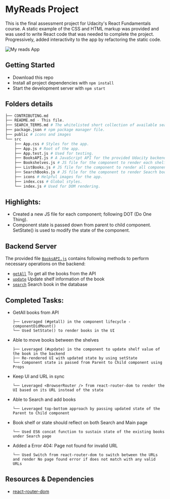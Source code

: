 # MyReads Project

This is the final assessment project for Udacity's React Fundamentals course. A static example of the CSS and HTML markup was provided and was used to write React code that was needed to complete the project. Progressively, added interactivity to the app by refactoring the static code.

![My reads App](https://github.com/nidhigaday/My-Reads/blob/master/public/Completed-app.gif)


## Getting Started

* Download this repo
* Install all project dependencies with `npm install`
* Start the development server with `npm start`

## Folders details
```bash
├── CONTRIBUTING.md
├── README.md - This file.
├── SEARCH_TERMS.md # The whitelisted short collection of available search terms.
├── package.json # npm package manager file.
├── public # icons and images
└── src
    ├── App.css # Styles for the app.
    ├── App.js # Root of the app.
    ├── App.test.js # Used for testing.
    ├── BooksAPI.js # A JavaScript API for the provided Udacity backend.
    ├── Bookshelves.js # JS file for the component to render each shelf items.
    ├── ListBooks.js # JS file for the component to render all components on the page.
    ├── SearchBooks.js # JS file for the component to render Seacrh books page.
    ├── icons # Helpful images for the app.
    ├── index.css # Global styles.
    └── index.js # Used for DOM rendering.
```
## Highlights:

* Created a new JS file for each component; following DOT (Do One Thing).
* Component state is passed down from parent to child component. SetState() is used to modify the state of the component.

## Backend Server

The provided file [`BooksAPI.js`](src/BooksAPI.js) contains following methods to perform necessary operations on the backend:

* [`getAll`](#getall) To get all the books from the API
* [`update`](#update) Update shelf information of the book
* [`search`](#search) Search book in the database

## Completed Tasks:

* GetAll books from API
  ```
  ├── Leveraged (#getall) in the component lifecycle - componentDidMount()
  └── Used SetState() to render books in the UI
  ```
* Able to move books between the shelves
  ```
  ├── Leveraged (#update) in the component to update shelf value of the book in the backend 
  ├── Re-rendered UI with updated state by using setState
  └── Component state is passed from Parent to Child component using Props
  ```
* Keep UI and URL in sync
  ```
  └── Leveraged <BrowserRouter /> from react-router-dom to render the UI based on its URL instead of the state 
  ```
* Able to Search and add books
  ```
  └── Leveraged top-bottom approach by passing updated state of the Parent to Child component
  ```
* Book shelf or state should reflect on both Search and Main page
  ```
  └── Used ES6 concat function to sustain state of the existing books under Search page
  ```
* Added a Error 404: Page not found for invalid URL
  ```
  └── Used Switch from react-router-dom to switch between the URLs and render No page found error if does not match with any valid URLs
  ```
  
## Resources & Dependencies

* [react-router-dom](https://www.npmjs.com/package/react-router-dom)
